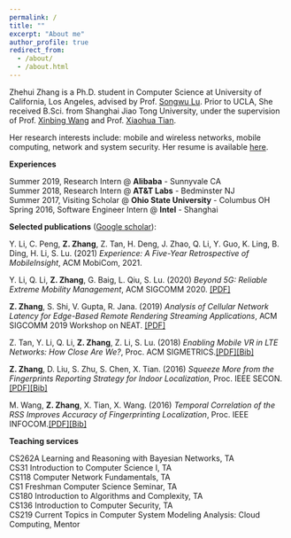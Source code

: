 ```yaml
---
permalink: /
title: ""
excerpt: "About me"
author_profile: true
redirect_from: 
  - /about/
  - /about.html
---
```


Zhehui Zhang is a Ph.D. student in Computer Science at University of California, Los Angeles, advised by Prof. [Songwu Lu](http://web.cs.ucla.edu/~slu/on_research.html). Prior to UCLA, She received B.Sci. from Shanghai Jiao Tong University, under the supervision of Prof. [Xinbing Wang](http://iwct.sjtu.edu.cn/Personal/xwang8/) and Prof. [Xiaohua Tian](http://iwct.sjtu.edu.cn/Personal/xtian/).

Her research interests include: mobile and wireless networks, mobile computing, network and system security. Her resume is available [here](http://zhehuizhang.github.io/files/Resume-Zhehui-Jan21.pdf).

**Experiences**

Summer 2019, Research Intern @ **Alibaba** - Sunnyvale CA   
Summer 2018, Research Intern @ **AT&T Labs** - Bedminster NJ  
Summer 2017, Visiting Scholar @ **Ohio State University** - Columbus OH  
Spring 2016, Software Engineer Intern @ **Intel** - Shanghai  

**Selected publications** ([Google scholar](https://scholar.google.com/citations?user=kYSsG4QAAAAJ)):

Y. Li, C. Peng, **Z. Zhang**, Z. Tan, H. Deng, J. Zhao, Q. Li, Y. Guo, K. Ling, B. Ding, H. Li, S. Lu. (2021) *Experience: A Five-Year Retrospective of MobileInsight*, ACM MobiCom, 2021.

Y. Li, Q. Li, **Z. Zhang**, G. Baig, L. Qiu, S. Lu. (2020) *Beyond 5G: Reliable Extreme Mobility Management*, ACM SIGCOMM 2020. [[PDF]](http://zhehuizhang.github.io/files/sigcomm20.pdf)

**Z. Zhang**, S. Shi, V. Gupta, R. Jana. (2019) *Analysis of Cellular Network Latency for Edge-Based Remote Rendering Streaming Applications*, ACM SIGCOMM 2019 Workshop on NEAT. [[PDF]](http://zhehuizhang.github.io/files/NEAT19_Zhang.pdf)

Z. Tan, Y. Li, Q. Li, **Z. Zhang**, Z. Li, S. Lu. (2018) *Enabling Mobile VR in LTE Networks: How Close Are We?*, Proc. ACM SIGMETRICS.[[PDF]](http://zhehuizhang.github.io/files/sigmetrics18.pdf)[[Bib]](http://zhehuizhang.github.io/files/sigmetrics18.bib)

**Z. Zhang**, D. Liu, S. Zhu, S. Chen, X. Tian. (2016) *Squeeze More from the Fingerprints Reporting Strategy for Indoor Localization*, Proc. IEEE SECON.[[PDF]](http://zhehuizhang.github.io/files/secon16.pdf)[[Bib]](http://zhehuizhang.github.io/files/secon16.bib)

M. Wang, **Z. Zhang**, X. Tian, X. Wang. (2016) *Temporal Correlation of the RSS Improves Accuracy of Fingerprinting Localization*, Proc. IEEE INFOCOM.[[PDF]](http://zhehuizhang.github.io/files/infocom16.pdf)[[Bib]](http://zhehuizhang.github.io/files/infocom16.bib)

**Teaching services**

CS262A Learning and Reasoning with Bayesian Networks, TA  
CS31 Introduction to Computer Science I, TA   
CS118 Computer Network Fundamentals, TA   
CS1 Freshman Computer Science Seminar, TA   
CS180 Introduction to Algorithms and Complexity, TA   
CS136 Introduction to Computer Security, TA   
CS219 Current Topics in Computer System Modeling Analysis: Cloud Computing, Mentor    
